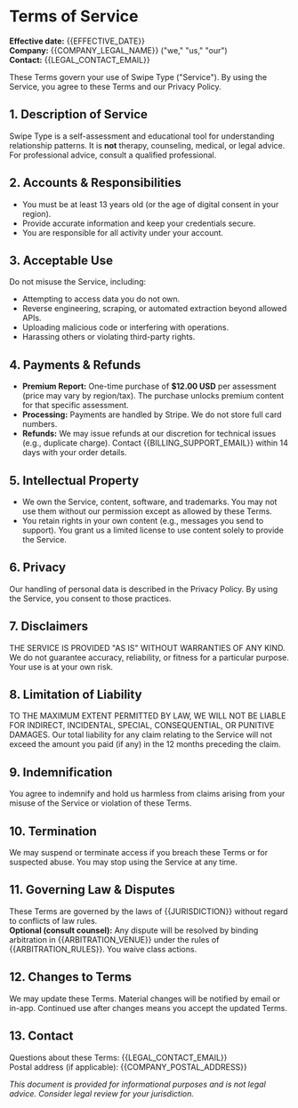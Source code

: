# Terms of Service

**Effective date:** {{EFFECTIVE_DATE}}  
**Company:** {{COMPANY_LEGAL_NAME}} ("we," "us," "our")  
**Contact:** {{LEGAL_CONTACT_EMAIL}}

These Terms govern your use of Swipe Type ("Service"). By using the Service, you agree to these Terms and our Privacy Policy.

## 1. Description of Service
Swipe Type is a self-assessment and educational tool for understanding relationship patterns. It is **not** therapy, counseling, medical, or legal advice. For professional advice, consult a qualified professional.

## 2. Accounts & Responsibilities
- You must be at least 13 years old (or the age of digital consent in your region).
- Provide accurate information and keep your credentials secure.
- You are responsible for all activity under your account.

## 3. Acceptable Use
Do not misuse the Service, including:
- Attempting to access data you do not own.
- Reverse engineering, scraping, or automated extraction beyond allowed APIs.
- Uploading malicious code or interfering with operations.
- Harassing others or violating third-party rights.

## 4. Payments & Refunds
- **Premium Report:** One-time purchase of **$12.00 USD** per assessment (price may vary by region/tax). The purchase unlocks premium content for that specific assessment.
- **Processing:** Payments are handled by Stripe. We do not store full card numbers.
- **Refunds:** We may issue refunds at our discretion for technical issues (e.g., duplicate charge). Contact {{BILLING_SUPPORT_EMAIL}} within 14 days with your order details.

## 5. Intellectual Property
- We own the Service, content, software, and trademarks. You may not use them without our permission except as allowed by these Terms.
- You retain rights in your own content (e.g., messages you send to support). You grant us a limited license to use content solely to provide the Service.

## 6. Privacy
Our handling of personal data is described in the Privacy Policy. By using the Service, you consent to those practices.

## 7. Disclaimers
THE SERVICE IS PROVIDED "AS IS" WITHOUT WARRANTIES OF ANY KIND. We do not guarantee accuracy, reliability, or fitness for a particular purpose. Your use is at your own risk.

## 8. Limitation of Liability
TO THE MAXIMUM EXTENT PERMITTED BY LAW, WE WILL NOT BE LIABLE FOR INDIRECT, INCIDENTAL, SPECIAL, CONSEQUENTIAL, OR PUNITIVE DAMAGES. Our total liability for any claim relating to the Service will not exceed the amount you paid (if any) in the 12 months preceding the claim.

## 9. Indemnification
You agree to indemnify and hold us harmless from claims arising from your misuse of the Service or violation of these Terms.

## 10. Termination
We may suspend or terminate access if you breach these Terms or for suspected abuse. You may stop using the Service at any time.

## 11. Governing Law & Disputes
These Terms are governed by the laws of {{JURISDICTION}} without regard to conflicts of law rules.  
**Optional (consult counsel):** Any dispute will be resolved by binding arbitration in {{ARBITRATION_VENUE}} under the rules of {{ARBITRATION_RULES}}. You waive class actions.

## 12. Changes to Terms
We may update these Terms. Material changes will be notified by email or in-app. Continued use after changes means you accept the updated Terms.

## 13. Contact
Questions about these Terms: {{LEGAL_CONTACT_EMAIL}}  
Postal address (if applicable): {{COMPANY_POSTAL_ADDRESS}}

*This document is provided for informational purposes and is not legal advice. Consider legal review for your jurisdiction.*
